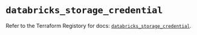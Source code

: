 # `databricks_storage_credential`

Refer to the Terraform Registory for docs: [`databricks_storage_credential`](https://registry.terraform.io/providers/databricks/databricks/1.25.1/docs/resources/storage_credential).
